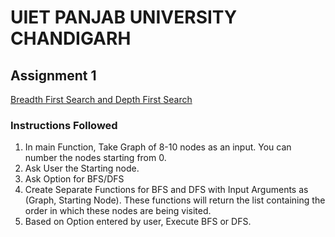 # UIET PANJAB UNIVERSITY CHANDIGARH
## Assignment 1
<a href= "Assignment1/BFS_DFS.cpp">Breadth First Search and Depth First Search</a>
### Instructions Followed 
1. In main Function, Take Graph of 8-10 nodes as an input. You can number the nodes starting from 0.
2. Ask User the Starting node.
3. Ask Option for BFS/DFS
4. Create Separate Functions for BFS and DFS with Input Arguments as (Graph, Starting Node). These functions will return the list containing the order in which these nodes are being visited.
5. Based on Option entered by user, Execute BFS or DFS.
